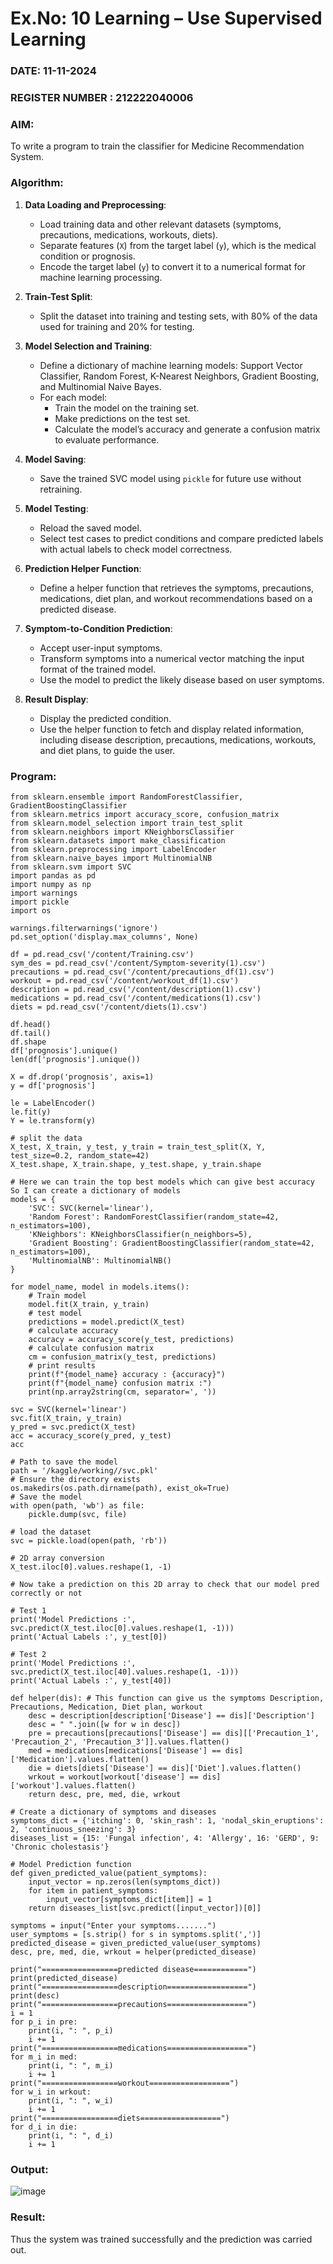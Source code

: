 # Ex.No: 10 Learning – Use Supervised Learning  
### DATE: 11-11-2024                                                                         
### REGISTER NUMBER : 212222040006
### AIM: 
To write a program to train the classifier for Medicine Recommendation System.
###  Algorithm:


1. **Data Loading and Preprocessing**:
   - Load training data and other relevant datasets (symptoms, precautions, medications, workouts, diets).
   - Separate features (`X`) from the target label (`y`), which is the medical condition or prognosis.
   - Encode the target label (`y`) to convert it to a numerical format for machine learning processing.

2. **Train-Test Split**:
   - Split the dataset into training and testing sets, with 80% of the data used for training and 20% for testing.

3. **Model Selection and Training**:
   - Define a dictionary of machine learning models: Support Vector Classifier, Random Forest, K-Nearest Neighbors, Gradient Boosting, and Multinomial Naive Bayes.
   - For each model:
     - Train the model on the training set.
     - Make predictions on the test set.
     - Calculate the model’s accuracy and generate a confusion matrix to evaluate performance.

4. **Model Saving**:
   - Save the trained SVC model using `pickle` for future use without retraining.

5. **Model Testing**:
   - Reload the saved model.
   - Select test cases to predict conditions and compare predicted labels with actual labels to check model correctness.

6. **Prediction Helper Function**:
   - Define a helper function that retrieves the symptoms, precautions, medications, diet plan, and workout recommendations based on a predicted disease.

7. **Symptom-to-Condition Prediction**:
   - Accept user-input symptoms.
   - Transform symptoms into a numerical vector matching the input format of the trained model.
   - Use the model to predict the likely disease based on user symptoms.

8. **Result Display**:
   - Display the predicted condition.
   - Use the helper function to fetch and display related information, including disease description, precautions, medications, workouts, and diet plans, to guide the user.

### Program:
```
from sklearn.ensemble import RandomForestClassifier, GradientBoostingClassifier
from sklearn.metrics import accuracy_score, confusion_matrix
from sklearn.model_selection import train_test_split
from sklearn.neighbors import KNeighborsClassifier
from sklearn.datasets import make_classification
from sklearn.preprocessing import LabelEncoder
from sklearn.naive_bayes import MultinomialNB
from sklearn.svm import SVC
import pandas as pd
import numpy as np
import warnings
import pickle
import os

warnings.filterwarnings('ignore')
pd.set_option('display.max_columns', None)

df = pd.read_csv('/content/Training.csv')
sym_des = pd.read_csv('/content/Symptom-severity(1).csv')
precautions = pd.read_csv('/content/precautions_df(1).csv')
workout = pd.read_csv('/content/workout_df(1).csv')
description = pd.read_csv('/content/description(1).csv')
medications = pd.read_csv('/content/medications(1).csv')
diets = pd.read_csv('/content/diets(1).csv')

df.head()
df.tail()
df.shape
df['prognosis'].unique()
len(df['prognosis'].unique())

X = df.drop('prognosis', axis=1)
y = df['prognosis']

le = LabelEncoder()
le.fit(y)
Y = le.transform(y)

# split the data
X_test, X_train, y_test, y_train = train_test_split(X, Y, test_size=0.2, random_state=42)
X_test.shape, X_train.shape, y_test.shape, y_train.shape

# Here we can train the top best models which can give best accuracy So I can create a dictionary of models
models = {
    'SVC': SVC(kernel='linear'),
    'Random Forest': RandomForestClassifier(random_state=42, n_estimators=100),
    'KNeighbors': KNeighborsClassifier(n_neighbors=5),
    'Gradient Boosting': GradientBoostingClassifier(random_state=42, n_estimators=100),
    'MultinomialNB': MultinomialNB()
}

for model_name, model in models.items():
    # Train model
    model.fit(X_train, y_train)
    # test model
    predictions = model.predict(X_test)
    # calculate accuracy
    accuracy = accuracy_score(y_test, predictions)
    # calculate confusion matrix
    cm = confusion_matrix(y_test, predictions)
    # print results
    print(f"{model_name} accuracy : {accuracy}")
    print(f"{model_name} confusion matrix :")
    print(np.array2string(cm, separator=', '))

svc = SVC(kernel='linear')
svc.fit(X_train, y_train)
y_pred = svc.predict(X_test)
acc = accuracy_score(y_pred, y_test)
acc

# Path to save the model
path = '/kaggle/working//svc.pkl'
# Ensure the directory exists
os.makedirs(os.path.dirname(path), exist_ok=True)
# Save the model
with open(path, 'wb') as file:
    pickle.dump(svc, file)

# load the dataset
svc = pickle.load(open(path, 'rb'))

# 2D array conversion
X_test.iloc[0].values.reshape(1, -1)

# Now take a prediction on this 2D array to check that our model pred correctly or not

# Test 1
print('Model Predictions :', svc.predict(X_test.iloc[0].values.reshape(1, -1)))
print('Actual Labels :', y_test[0])

# Test 2
print('Model Predictions :', svc.predict(X_test.iloc[40].values.reshape(1, -1)))
print('Actual Labels :', y_test[40])

def helper(dis): # This function can give us the symptoms Description, Precautions, Medication, Diet plan, workout
    desc = description[description['Disease'] == dis]['Description']
    desc = " ".join([w for w in desc])
    pre = precautions[precautions['Disease'] == dis][['Precaution_1', 'Precaution_2', 'Precaution_3']].values.flatten()
    med = medications[medications['Disease'] == dis]['Medication'].values.flatten()
    die = diets[diets['Disease'] == dis]['Diet'].values.flatten()
    wrkout = workout[workout['disease'] == dis]['workout'].values.flatten()
    return desc, pre, med, die, wrkout

# Create a dictionary of symptoms and diseases
symptoms_dict = {'itching': 0, 'skin_rash': 1, 'nodal_skin_eruptions': 2, 'continuous_sneezing': 3}
diseases_list = {15: 'Fungal infection', 4: 'Allergy', 16: 'GERD', 9: 'Chronic cholestasis'}

# Model Prediction function
def given_predicted_value(patient_symptoms):
    input_vector = np.zeros(len(symptoms_dict))
    for item in patient_symptoms:
        input_vector[symptoms_dict[item]] = 1
    return diseases_list[svc.predict([input_vector])[0]]

symptoms = input("Enter your symptoms.......")
user_symptoms = [s.strip() for s in symptoms.split(',')]
predicted_disease = given_predicted_value(user_symptoms)
desc, pre, med, die, wrkout = helper(predicted_disease)

print("=================predicted disease============")
print(predicted_disease)
print("=================description==================")
print(desc)
print("=================precautions==================")
i = 1
for p_i in pre:
    print(i, ": ", p_i)
    i += 1
print("=================medications==================")
for m_i in med:
    print(i, ": ", m_i)
    i += 1
print("=================workout==================")
for w_i in wrkout:
    print(i, ": ", w_i)
    i += 1
print("=================diets==================")
for d_i in die:
    print(i, ": ", d_i)
    i += 1

```

### Output:
![image](https://github.com/user-attachments/assets/1ee0892c-7f61-42e3-883f-efde32902e73)


### Result:
Thus the system was trained successfully and the prediction was carried out.
